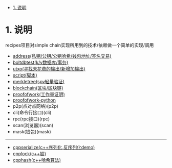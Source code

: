 <!-- TOC -->

- [1. 说明](#1-说明)

<!-- /TOC -->


# 1. 说明

recipes项目对simple chain实现所用到的技术/依赖做一个简单的实现/调用

* [address(私钥/公钥/公钥哈希/钱包地址/签名交易)](address)
* [boltdbtest(k/v数据库/事务)](boltdbtest)
* [utxo(寻找未花费的输出/新增加输出)](utxo)
* [script(脚本)](script)
* [merkletree(spv轻量验证)](merkletree)
* [blockchain(区块/区块链)](blockchain)
* [proofofwork(工作量证明)](blockchain)
* [proofofwork-python](powpython)
* p2p(点对点网络)(p2p)
* cli(命令行接口)(cli)
* rpc(rpc接口)(rpc)
* scan(浏览器)(scan)
* mask(钱包)(mask)

---

* [cppserialize(c++序列化,反序列化demo)](cppserialize)
* [cpplock(c++锁)](cpplock)
* [cpphash(c++哈希算法)](cpphash)
